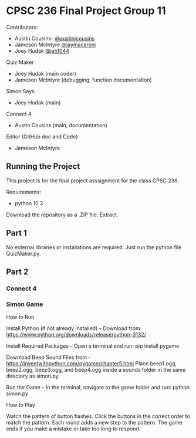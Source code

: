 
# CPSC 236 Final Project Group 11

Contributors: 

+ Austin Cousins- [@austinjcousins](https://www.github.com/austinjcousins)
+ Jameson McIntyre [@jaymacaroni](https://www.github.com/jaymacaroni)
+ Joey Hudak [@jah1044](https://www.github.com/jah1044)

Quiz Maker
- Joey Hudak (main coder)
- Jameson McIntyre (debugging, function documentation)

Simon Says
- Joey Hudak (main)

Connect 4
- Austin Cousins (main, documentation)

Editor (GitHub doc and Code)
- Jameson McIntyre
## Running the Project

This project is for the final project asssignment for the class CPSC 236. 

Requirements:
+ python 10.3

Download the repository as a .ZIP file. Extract.

## Part 1
No external libraries or installations are required. Just run the python file QuizMaker.py.

## Part 2
### Connect 4

### Simon Game

How to Run

Install Python (if not already installed) – Download from
https://www.python.org/downloads/release/python-3132/


Install Required Packages – Open a terminal and run:
pip install pygame

Download Beep Sound Files from  -https://inventwithpython.com/pygame/chapter5.html 
Place beep1.ogg, beep2.ogg, beep3.ogg, and beep4.ogg inside a sounds folder in the same directory as simon.py.

Run the Game – In the terminal, navigate to the game folder and run:
python simon.py

How to Play

Watch the pattern of button flashes.
Click the buttons in the correct order to match the pattern.
Each round adds a new step to the pattern.
The game ends if you make a mistake or take too long to respond.
